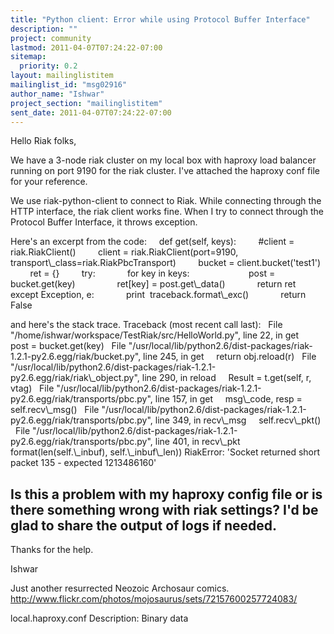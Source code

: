 ```yaml
---
title: "Python client: Error while using Protocol Buffer Interface"
description: ""
project: community
lastmod: 2011-04-07T07:24:22-07:00
sitemap:
  priority: 0.2
layout: mailinglistitem
mailinglist_id: "msg02916"
author_name: "Ishwar"
project_section: "mailinglistitem"
sent_date: 2011-04-07T07:24:22-07:00
---
```



Hello Riak folks,

We have a 3-node riak cluster on my local box with haproxy load balancer 
running on port 9190 for the riak cluster. I've attached the haproxy conf file 
for your reference.


We use riak-python-client to connect to Riak. While connecting through the HTTP 
interface, the riak client works fine. When I try to connect through the 
Protocol Buffer Interface, it throws exception.

Here's an excerpt from the code:
    def get(self, keys):
        #client = riak.RiakClient()
        client = riak.RiakClient(port=9190, 
transport\\_class=riak.RiakPbcTransport)
        bucket = client.bucket('test1')
        ret = {}
        try:
            for key in keys:        
                post = bucket.get(key)
                ret[key] = post.get\\_data()
            return ret
        except Exception, e:
            print  traceback.format\\_exc()
            return False

and here's the stack trace.
Traceback (most recent call last):
  File "/home/ishwar/workspace/TestRiak/src/HelloWorld.py", line 22, in get
    post = bucket.get(key)
  File 
"/usr/local/lib/python2.6/dist-packages/riak-1.2.1-py2.6.egg/riak/bucket.py", 
line 245, in get
    return obj.reload(r)
  File 
"/usr/local/lib/python2.6/dist-packages/riak-1.2.1-py2.6.egg/riak/riak\\_object.py",
 line 290, in reload
    Result = t.get(self, r, vtag)
  File 
"/usr/local/lib/python2.6/dist-packages/riak-1.2.1-py2.6.egg/riak/transports/pbc.py",
 line 157, in get
    msg\\_code, resp = self.recv\\_msg()
  File 
"/usr/local/lib/python2.6/dist-packages/riak-1.2.1-py2.6.egg/riak/transports/pbc.py",
 line 349, in recv\\_msg
    self.recv\\_pkt()
  File 
"/usr/local/lib/python2.6/dist-packages/riak-1.2.1-py2.6.egg/riak/transports/pbc.py",
 line 401, in recv\\_pkt
    format(len(self.\\_inbuf), self.\\_inbuf\\_len))
RiakError: 'Socket returned short packet 135 - expected 1213486160'

Is this a problem with my haproxy config file or is there something wrong with 
riak settings? I'd be glad to share the output of logs if needed.
--
Thanks for the help.

Ishwar


Just another resurrected Neozoic Archosaur comics.
http://www.flickr.com/photos/mojosaurus/sets/72157600257724083/

local.haproxy.conf
Description: Binary data
